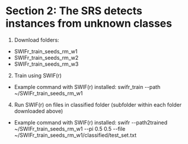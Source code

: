 # Section 2: The SRS detects instances from unknown classes

1. Download folders: 
  * SWIFr_train_seeds_rm_w1
  * SWIFr_train_seeds_rm_w2
  * SWIFr_train_seeds_rm_w3
2. Train using SWIF(r)
  * Example command with SWIF(r) installed: swifr_train --path ~/SWIFr_train_seeds_rm_w1
4. Run SWIF(r) on files in classified folder (subfolder within each folder downloaded above)
  * Example command with SWIF(r) installed: swifr --path2trained ~/SWIFr_train_seeds_rm_w1 --pi 0.5 0.5 --file ~/SWIFr_train_seeds_rm_w1/classified/test_set.txt



